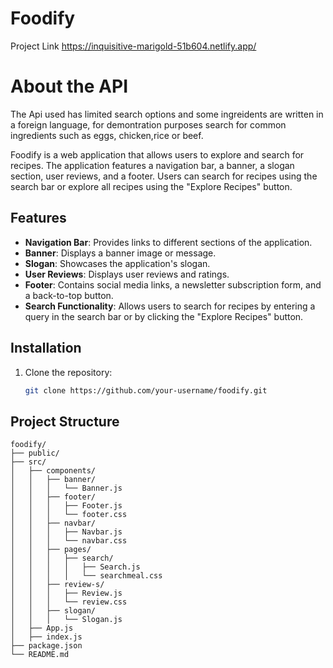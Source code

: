 # Foodify

Project Link https://inquisitive-marigold-51b604.netlify.app/

# About the API

The Api used has limited search options and some ingreidents are written in a foreign language, for demontration purposes search for common ingredients such as eggs, chicken,rice or beef.

Foodify is a web application that allows users to explore and search for recipes. The application features a navigation bar, a banner, a slogan section, user reviews, and a footer. Users can search for recipes using the search bar or explore all recipes using the "Explore Recipes" button.

## Features

- **Navigation Bar**: Provides links to different sections of the application.
- **Banner**: Displays a banner image or message.
- **Slogan**: Showcases the application's slogan.
- **User Reviews**: Displays user reviews and ratings.
- **Footer**: Contains social media links, a newsletter subscription form, and a back-to-top button.
- **Search Functionality**: Allows users to search for recipes by entering a query in the search bar or by clicking the "Explore Recipes" button.

## Installation

1. Clone the repository:
   ```bash
   git clone https://github.com/your-username/foodify.git
   ```

## Project Structure

```
foodify/
├── public/
├── src/
│   ├── components/
│   │   ├── banner/
│   │   │   └── Banner.js
│   │   ├── footer/
│   │   │   ├── Footer.js
│   │   │   └── footer.css
│   │   ├── navbar/
│   │   │   ├── Navbar.js
│   │   │   └── navbar.css
│   │   ├── pages/
│   │   │   ├── search/
│   │   │   │   ├── Search.js
│   │   │   │   └── searchmeal.css
│   │   ├── review-s/
│   │   │   ├── Review.js
│   │   │   └── review.css
│   │   ├── slogan/
│   │   │   └── Slogan.js
│   ├── App.js
│   ├── index.js
├── package.json
└── README.md
```
